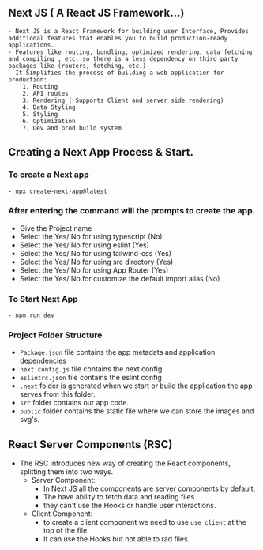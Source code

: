 ## Next JS ( A React JS Framework...)

    - Next JS is a React Framework for building user Interface, Provides additional features that enables you to build production-ready applications.
    - Features like routing, bundling, optimized rendering, data fetching and compiling , etc. so there is a less dependency on third party packages like (routers, fetching, etc.)
    - It Simplifies the process of building a web application for production:
        1. Routing
        2. API routes
        3. Rendering ( Supports Client and server side rendering)
        4. Data Styling
        5. Styling
        6. Optimization
        7. Dev and prod build system

## Creating a Next App Process & Start.

### To create a Next app

    - npx create-next-app@latest

### After entering the command will the prompts to create the app.

- Give the Project name
- Select the Yes/ No for using typescript (No)
- Select the Yes/ No for using eslint (Yes)
- Select the Yes/ No for using tailwind-css (Yes)
- Select the Yes/ No for using src directory (Yes)
- Select the Yes/ No for using App Router (Yes)
- Select the Yes/ No for customize the default import alias (No)

### To Start Next App

    - npm run dev

### Project Folder Structure
- `Package.json` file contains the app metadata and application dependencies
- `next.config.js` file contains the next config
- `eslintrc.json` file contains the eslint config
- `.next` folder is generated when we start or build the application the app serves from this folder.
- `src` folder contains our app code.
- `public` folder contains the static file where we can store the images and svg's.

## React Server Components (RSC)
- The RSC introduces new way of creating the React components, splitting them into two ways.
    - Server Component:
        - In Next JS all the components are server components by default.
        - The have ability to fetch data and reading files
        - they can't use the Hooks or handle user interactions.
    - Client Component:
        - to create a client component we need to use `use client` at the top of the file
        - It can use the Hooks but not able to rad files.


